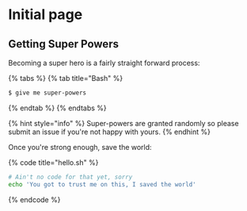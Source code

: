 # Initial page

## Getting Super Powers

Becoming a super hero is a fairly straight forward process:

{% tabs %}
{% tab title="Bash" %}
```bash
$ give me super-powers
```
{% endtab %}
{% endtabs %}

{% hint style="info" %}
 Super-powers are granted randomly so please submit an issue if you're not happy with yours.
{% endhint %}

Once you're strong enough, save the world:

{% code title="hello.sh" %}
```bash
# Ain't no code for that yet, sorry
echo 'You got to trust me on this, I saved the world'
```
{% endcode %}



